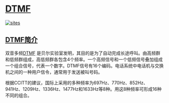﻿# [DTMF](https://github.com/Qful/DTMF)

[![sites](http://182.61.61.133/link/resources/Qful.png)](http://www.Qful.net)

## [DTMF简介](https://github.com/Qful/DTMF)

双音多频[DTMF](https://github.com/Qful/DTMF) 是贝尔实验室发明，其目的是为了自动完成长途呼叫。由高频群和低频群组成，高低频群各包含4个频率。一个高频信号和一个低频信号叠加组成一个组合信号，代表一个数字。DTMF信号有16个编码。电话系统中电话机与交换机之间的一种用户信令，通常用于发送被叫号码。

根据CCITT的建议，国际上采用的多种频率为697Hz、770Hz、852Hz、941Hz、1209Hz、1336Hz、1477Hz和1633Hz等8种。用这8种频率可形成16种不同的组合。